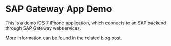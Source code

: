 # SAP Gateway App Demo

This is a demo iOS 7 iPhone application, which connects to an SAP backend through SAP Gateway webservices.

More information can be found in the related [blog post].


[blog post]: http://blog.vanmil.org/sap-gateway-on-ios-with-afnetworking/ "SAP Gateway on iOS with AFNetworking"